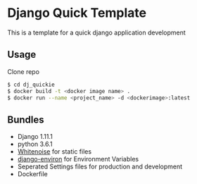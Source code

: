 # Django Quick Template


This is a template for a quick django application development

## Usage

Clone repo

```bash
$ cd dj_quickie
$ docker build -t <docker image name> .
$ docker run --name <project_name> -d <dockerimage>:latest
```

## Bundles

* Django 1.11.1
* python 3.6.1
* [Whitenoise](https://github.com/evansd/whitenoise) for static files
* [django-environ](https://github.com/joke2k/django-environ) for Environment Variables
* Seperated Settings files for production and development
* Dockerfile
